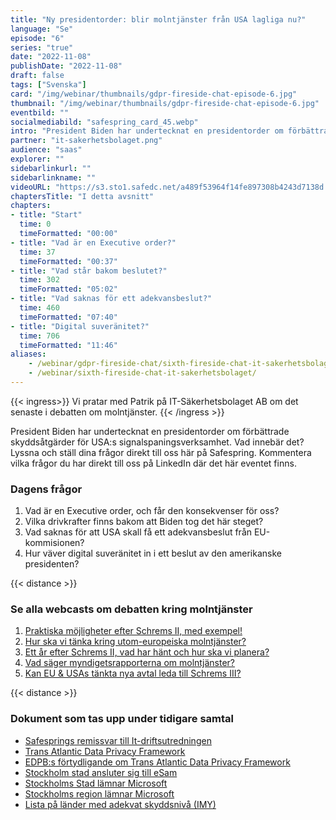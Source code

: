 ```yaml
---
title: "Ny president­order: blir molntjänster från USA lagliga nu?"
language: "Se"
episode: "6"
series: "true"
date: "2022-11-08"
publishDate: "2022-11-08"
draft: false
tags: ["Svenska"]
card: "/img/webinar/thumbnails/gdpr-fireside-chat-episode-6.jpg"
thumbnail: "/img/webinar/thumbnails/gdpr-fireside-chat-episode-6.jpg"
eventbild: ""
socialmediabild: "safespring_card_45.webp"
intro: "President Biden har undertecknat en presidentorder om förbättrade skyddsåtgärder för USA:s signalspaningsverksamhet. Vad innebär det?"
partner: "it-sakerhetsbolaget.png"
audience: "saas"
explorer: ""
sidebarlinkurl: ""
sidebarlinkname: ""
videoURL: "https://s3.sto1.safedc.net/a489f53964f14fe897308b4243d7138d:processedvideos/gdpr-fireside-chat-episode-6/master.m3u8"
chaptersTitle: "I detta avsnitt"
chapters:
- title: "Start"
  time: 0
  timeFormatted: "00:00"
- title: "Vad är en Executive order?"
  time: 37
  timeFormatted: "00:37"
- title: "Vad står bakom beslutet?"
  time: 302
  timeFormatted: "05:02"
- title: "Vad saknas för ett adekvansbeslut?"
  time: 460
  timeFormatted: "07:40"
- title: "Digital suveränitet?"
  time: 706
  timeFormatted: "11:46"
aliases:
    - /webinar/gdpr-fireside-chat/sixth-fireside-chat-it-sakerhetsbolaget/
    - /webinar/sixth-fireside-chat-it-sakerhetsbolaget/
---
```



{{< ingress>}}
Vi pratar med Patrik på IT-Säkerhetsbolaget AB om det senaste i debatten om molntjänster.
{{< /ingress >}}

President Biden har undertecknat en presidentorder om förbättrade skyddsåtgärder för USA:s signalspaningsverksamhet. Vad innebär det? Lyssna och ställ dina frågor direkt till oss här på Safespring. Kommentera vilka frågor du har direkt till oss på LinkedIn där det här eventet finns.

### Dagens frågor
1. Vad är en Executive order, och får den konsekvenser för oss?
2. Vilka drivkrafter finns bakom att Biden tog det här steget?
3. Vad saknas för att USA skall få ett adekvansbeslut från EU-kommisionen?
4. Hur väver digital suveränitet in i ett beslut av den amerikanske presidenten?

{{< distance >}}

### Se alla webcasts om debatten kring molntjänster
1. <a href="/webinar/fireside-chat-it-sakerhetsbolaget/">Praktiska möjligheter efter Schrems II, med exempel!</a><br>
2. <a href="/webinar/second-fireside-chat-it-sakerhetsbolaget/">Hur ska vi tänka kring utom-europeiska molntjänster?</a><br>
3. <a href="/webinar/third-fireside-chat-it-sakerhetsbolaget/">Ett år efter Schrems II, vad har hänt och hur ska vi planera?</a><br>
4. <a href="/webinar/forth-fireside-chat-it-sakerhetsbolaget/">Vad säger myndigets­rapporterna om molntjänster?</a><br>
5. <a href="/webinar/fifth-fireside-chat-it-sakerhetsbolaget/">Kan EU & USAs tänkta nya avtal leda till Schrems III?</a><br>

{{< distance >}}

### Dokument som tas upp under tidigare samtal
- [Safesprings remissvar till It-driftsutredningen](/blogg/remissvar-it-driftsutredningen/)
- [Trans Atlantic Data Privacy Framework](https://next.safespring.com/s/L5ssXCHtGAjKFYs)
- [EDPB:s förtydligande om Trans Atlantic Data Privacy Framework](https://edpb.europa.eu/our-work-tools/our-documents/statements/statement-012022-announcement-agreement-principle-new-trans_en)
- [Stockholm stad ansluter sig till eSam](https://www.esamverka.se/aktuellt/nyheter/nyheter/2022-02-25-stockholms-stad-ansluter-till-arbetet-med-digital-samarbetsplattform.html#)
- [Stockholms Stad lämnar Microsoft](/publications/stockholm-stad_underlag-for-inriktningsbeslut.pdf)
- [Stockholms region lämnar Microsoft](/publications/nulagesbeskrivning-ms-teams-ur-ett-integritetsskyddsperspektiv.pdf)
- [Lista på länder med adekvat skyddsnivå (IMY)](https://www.esamverka.se/aktuellt/nyheter/nyheter/2022-02-25-stockholms-stad-ansluter-till-arbetet-med-digital-samarbetsplattform.html#)
